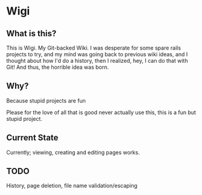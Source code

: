 Wigi
====

What is this?
-------------
This is Wigi. My Git-backed Wiki. I was desperate for some spare rails projects to try, and my mind was going back to previous wiki ideas, and I thought about how I'd do a history, then I realized, hey, I can do that with Git! And thus, the horrible idea was born.

Why?
----
Because stupid projects are fun

Please for the love of all that is good never actually use this, this is a fun but stupid project.

Current State
-------------
Currently; viewing, creating and editing pages works. 

TODO
----
History, page deletion, file name validation/escaping
